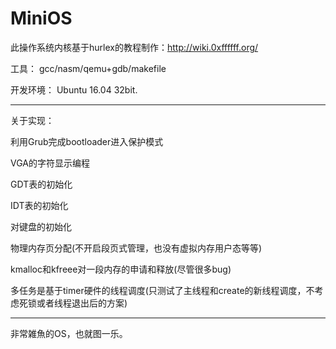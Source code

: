 # MiniOS
此操作系统内核基于hurlex的教程制作：http://wiki.0xffffff.org/

工具：
gcc/nasm/qemu+gdb/makefile



开发环境：
Ubuntu 16.04 32bit.



-----------------------------------

关于实现：

利用Grub完成bootloader进入保护模式

VGA的字符显示编程

GDT表的初始化

IDT表的初始化

对键盘的初始化

物理内存页分配(不开启段页式管理，也没有虚拟内存用户态等等)

kmalloc和kfreee对一段内存的申请和释放(尽管很多bug)

多任务是基于timer硬件的线程调度(只测试了主线程和create的新线程调度，不考虑死锁或者线程退出后的方案)





---------------------------------

非常雑魚的OS，也就图一乐。



